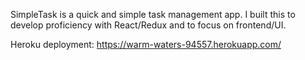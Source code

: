 SimpleTask is a quick and simple task management app. I built this to develop proficiency with React/Redux and to focus on frontend/UI. 

Heroku deployment: https://warm-waters-94557.herokuapp.com/
